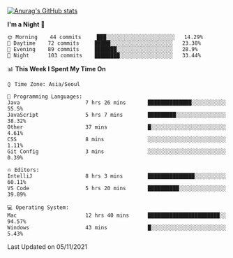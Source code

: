 
<!--
**BHyeonKim/BHyeonKim** is a ✨ _special_ ✨ repository because its `README.md` (this file) appears on your GitHub profile.

Here are some ideas to get you started:

- 🔭 I’m currently working on ...
- 🌱 I’m currently learning ...
- 👯 I’m looking to collaborate on ...
- 🤔 I’m looking for help with ...
- 💬 Ask me about ...
- 📫 How to reach me: ...
- 😄 Pronouns: ...
- ⚡ Fun fact: ...
-->
[![Anurag's GitHub stats](https://github-readme-stats.vercel.app/api?username=BHyeonKim&show_icons=true&theme=dark)
](https://github.com/anuraghazra/github-readme-stats)
<!--START_SECTION:waka-->
**I'm a Night 🦉** 

```text
🌞 Morning    44 commits     ███░░░░░░░░░░░░░░░░░░░░░░   14.29% 
🌆 Daytime    72 commits     █████░░░░░░░░░░░░░░░░░░░░   23.38% 
🌃 Evening    89 commits     ███████░░░░░░░░░░░░░░░░░░   28.9% 
🌙 Night      103 commits    ████████░░░░░░░░░░░░░░░░░   33.44%

```


📊 **This Week I Spent My Time On** 

```text
⌚︎ Time Zone: Asia/Seoul

💬 Programming Languages: 
Java                     7 hrs 26 mins       ██████████████░░░░░░░░░░░   55.5% 
JavaScript               5 hrs 7 mins        █████████░░░░░░░░░░░░░░░░   38.32% 
Other                    37 mins             █░░░░░░░░░░░░░░░░░░░░░░░░   4.61% 
CSS                      8 mins              ░░░░░░░░░░░░░░░░░░░░░░░░░   1.11% 
Git Config               3 mins              ░░░░░░░░░░░░░░░░░░░░░░░░░   0.39%

🔥 Editors: 
IntelliJ                 8 hrs 3 mins        ███████████████░░░░░░░░░░   60.11% 
VS Code                  5 hrs 20 mins       ██████████░░░░░░░░░░░░░░░   39.89%

💻 Operating System: 
Mac                      12 hrs 40 mins      ███████████████████████░░   94.57% 
Windows                  43 mins             █░░░░░░░░░░░░░░░░░░░░░░░░   5.43%

```


 Last Updated on 05/11/2021
<!--END_SECTION:waka-->

